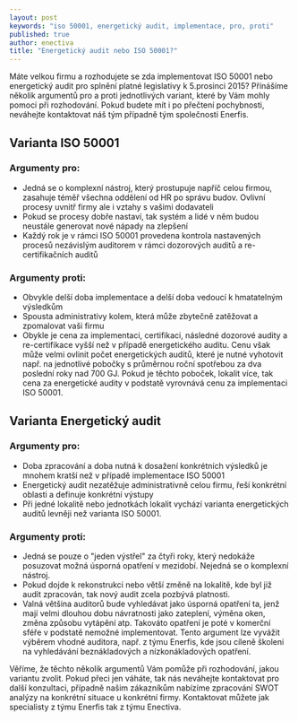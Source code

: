 ```yaml
---
layout: post
keywords: "iso 50001, energetický audit, implementace, pro, proti"
published: true
author: enectiva
title: "Energetický audit nebo ISO 50001?"
---
```




Máte velkou firmu a rozhodujete se zda implementovat ISO 50001 nebo energetický audit pro splnění platné legislativy k 5.prosinci 2015? Přínášíme několik argumentů pro a proti jednotlivých variant, které by Vám mohly pomoci při rozhodování. Pokud budete mít i po přečtení pochybnosti, neváhejte kontaktovat náš tým případně tým společnosti Enerfis.

## Varianta ISO 50001
### Argumenty pro:
- Jedná se o komplexní nástroj, který prostupuje napříč celou firmou, zasahuje téměř všechna oddělení od HR po správu budov. Ovlivní procesy uvnitř firmy ale i vztahy s vašimi dodavateli
- Pokud se procesy dobře nastaví, tak systém a lidé v něm budou neustále generovat nové nápady na zlepšení
- Každý rok je v rámci ISO 50001 provedena kontrola nastavených procesů nezávislým auditorem v rámci dozorových auditů a re-certifikačních auditů

### Argumenty proti:
- Obvykle delší doba implementace a delší doba vedoucí k  hmatatelným výsledkům
- Spousta administrativy kolem, která může zbytečně zatěžovat a zpomalovat vaši firmu
- Obykle je cena za implementaci, certifikaci, následné dozorové audity a re-certifikace vyšší než v případě energetického auditu. Cenu však může velmi ovlinit počet energetických auditů, které je nutné vyhotovit např. na jednotlivé pobočky s průměrnou roční spotřebou za dva poslední roky nad 700 GJ. Pokud je těchto poboček, lokalit více, tak cena za energetické audity v podstatě vyrovnává cenu za implementaci ISO 50001.

## Varianta Energetický audit
### Argumenty pro:
- Doba zpracování a doba nutná k dosažení konkrétních výsledků je mnohem kratší než v případě implementace ISO 50001
- Energetický audit nezatěžuje administrativně celou firmu, řeší konkrétní oblasti a definuje konkrétní výstupy 
- Při jedné lokalitě nebo jednotkách lokalit vychází varianta energetických auditů levněji než varianta ISO 50001.

### Argumenty proti:
- Jedná se pouze o "jeden výstřel" za čtyři roky, který nedokáže posuzovat možná úsporná opatření v mezidobí. Nejedná se o komplexní nástroj.
- Pokud dojde k rekonstrukci nebo větší změně na lokalitě, kde byl již audit zpracován, tak nový audit zcela pozbývá platnosti.
- Valná většina auditorů bude vyhledávat jako úsporná opatření ta, jenž mají velmi dlouhou dobu návratnosti jako zateplení, výměna oken, změna způsobu vytápění atp. Takováto opatření je poté v komerční sféře v podstatě nemožné implementovat. Tento argument lze vyvážit výběrem vhodné auditora, např. z týmu Enerfis, kde jsou cíleně školeni na vyhledávání beznákladových a nízkonákladových opatření.

Věříme, že těchto několik argumentů Vám pomůže při rozhodování, jakou variantu zvolit. Pokud přeci jen váháte, tak nás neváhejte kontaktovat pro další konzultaci, případně našim zákazníkům nabízíme zpracování SWOT analýzy na konkrétní situace u konkrétní firmy. Kontaktovat můžete jak specialisty z týmu Enerfis tak z týmu Enectiva.
